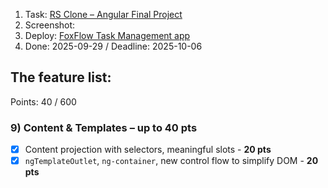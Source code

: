 1. Task: [RS Clone – Angular Final Project](https://github.com/rolling-scopes-school/tasks/blob/master/angular/modules/rsclone/README.md)
2. Screenshot:
3. Deploy: [FoxFlow Task Management app](https://github.com/)
5. Done: 2025-09-29 / Deadline: 2025-10-06

## The feature list:
Points: 40 / 600

### 9) Content & Templates – up to 40 pts

- [x] Content projection with selectors, meaningful slots - **20 pts**
- [x] `ngTemplateOutlet`, `ng-container`, new control flow to simplify DOM - **20 pts**
